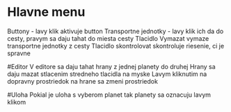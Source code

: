 # Hlavne menu
Buttony - lavy klik aktivuje button
Transportne jednotky - lavy klik ich da do cesty, pravym sa daju tahat do miesta cesty
Tlacidlo Vymazat vymaze transportne jednotky z cesty
Tlacidlo skontrolovat skontroluje riesenie, ci je spravne

#Editor
V editore sa daju tahat hrany z jednej planety do druhej
Hrany sa daju mazat stlacenim stredneho tlacidla na myske
Lavym kliknutim na dopravny prostriedok na hrane sa zmeni prostriedok

#Uloha
Pokial je uloha s vyberom planet tak planety sa oznacuju lavym klikom

